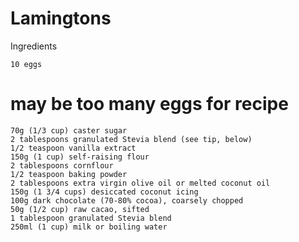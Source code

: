# Lamingtons

Ingredients

    10 eggs
#	may be too many eggs for recipe

    70g (1/3 cup) caster sugar
    2 tablespoons granulated Stevia blend (see tip, below)
    1/2 teaspoon vanilla extract
    150g (1 cup) self-raising flour
    2 tablespoons cornflour
    1/2 teaspoon baking powder
    2 tablespoons extra virgin olive oil or melted coconut oil
    150g (1 3/4 cups) desiccated coconut icing
    100g dark chocolate (70-80% cocoa), coarsely chopped
    50g (1/2 cup) raw cacao, sifted
    1 tablespoon granulated Stevia blend
    250ml (1 cup) milk or boiling water

